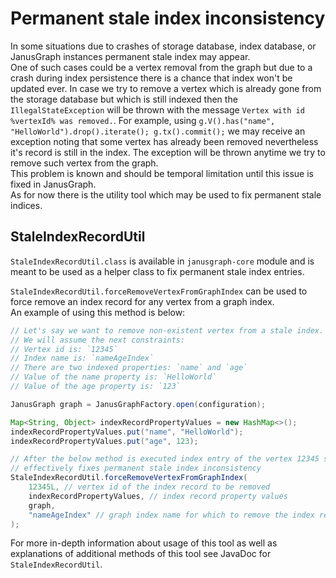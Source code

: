 # Permanent stale index inconsistency

In some situations due to crashes of storage database, index database, or JanusGraph instances 
permanent stale index may appear.  
One of such cases could be a vertex removal from the graph but due to a crash during index persistence 
there is a chance that index won't be updated ever. 
In case we try to remove a vertex which is already gone from the storage database but which is still indexed then 
the `IllegalStateException` will be thrown with the message `Vertex with id %vertexId% was removed.`. 
For example, using `g.V().has("name", "HelloWorld").drop().iterate(); g.tx().commit();` we may receive an exception 
noting that some vertex has already been removed nevertheless it's record is still in the index. 
The exception will be thrown anytime we try to remove such vertex from the graph.  
This problem is known and should be temporal limitation until this issue is fixed in JanusGraph.  
As for now there is the utility tool which may be used to fix permanent stale indices.  

## StaleIndexRecordUtil

`StaleIndexRecordUtil.class` is available in `janusgraph-core` module and is meant to be used as a helper class 
to fix permanent stale index entries. 

`StaleIndexRecordUtil.forceRemoveVertexFromGraphIndex` can be used to force remove an index record for any vertex from 
a graph index.   
An example of using this method is below:
```java
// Let's say we want to remove non-existent vertex from a stale index. 
// We will assume the next constraints: 
// Vertex id is: `12345`
// Index name is: `nameAgeIndex`
// There are two indexed properties: `name` and `age`
// Value of the name property is: `HelloWorld`
// Value of the age property is: `123`

JanusGraph graph = JanusGraphFactory.open(configuration);

Map<String, Object> indexRecordPropertyValues = new HashMap<>();
indexRecordPropertyValues.put("name", "HelloWorld");
indexRecordPropertyValues.put("age", 123);

// After the below method is executed index entry of the vertex 12345 should be removed from the index which 
// effectively fixes permanent stale index inconsistency
StaleIndexRecordUtil.forceRemoveVertexFromGraphIndex(
    12345L, // vertex id of the index record to be removed
    indexRecordPropertyValues, // index record property values
    graph,
    "nameAgeIndex" // graph index name for which to remove the index record
);
```
For more in-depth information about usage of this tool as well as explanations of additional methods of this tool see JavaDoc for `StaleIndexRecordUtil`.
